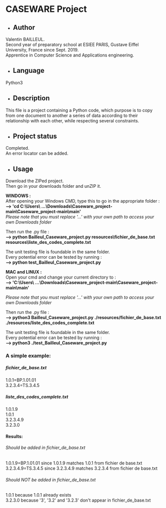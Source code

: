 # CASEWARE Project

- ## Author

Valentin BAILLEUL.  
Second year of preparatory school at ESIEE PARIS, Gustave Eiffel University, France since Sept. 2019.  
Apprentice in Computer Science and Applications engineering.

- ## Language

Python3

- ## Description

This file is a project containing a Python code, which purpose is to copy from one document to another a series of data according to their relationship with each other, while respecting several constraints.

- ## Project status

Completed.  
An error locator can be added.

- ## Usage

Download the ZIPed project.  
Then go in your downloads folder and unZIP it.  

<b>WINDOWS :</b>  
After opening your Windows CMD, type this to go in the appropriate folder :  
<b>--> 'cd C:\Users\ ...\Downloads\Caseware_project-main\Caseware_project-main\main'</b>  
_Please note that you must replace '...' with your own path to access your own Downloads folder_

Then run the .py file :  
<b>--> python Bailleul_Caseware_project.py resources\fichier_de_base.txt resources\liste_des_codes_complete.txt</b>

The unit testing file is foundable in the same folder.  
Every potential error can be tested by running :  
<b>--> python test_Bailleul_Caseware_project.py</b>

<b> MAC and LINUX :</b>  
Open your cmd and change your current directory to :  
<b>--> 'C:\Users\ ...\Downloads\Caseware_project-main\Caseware_project-main\main'</b>

_Please note that you must replace '...' with your own path to access your own Downloads folder_

Then run the .py file :  
<b>--> python3 Bailleul_Caseware_project.py ./resources/fichier_de_base.txt ./resources/liste_des_codes_complete.txt</b>

The unit testing file is foundable in the same folder.  
Every potential error can be tested by running :  
<b>--> python3 ./test_Bailleul_Caseware_project.py</b>

### A simple example:

##### fichier_de_base.txt

1.0.1=BP.1.01.01  
3.2.3.4=TS.3.4.5

##### liste_des_codes_complete.txt

1.0.1.9  
1.0.1  
3.2.3.4.9  
3.2.3.0

#### Results:

###### Should be added in fichier_de_base.txt

1.0.1.9=BP.1.01.01 since 1.0.1.9 matches 1.0.1 from fichier de base.txt  
3.2.3.4.9=TS.3.4.5 since 3.2.3.4.9 matches 3.2.3.4 from fichier de base.txt

###### Should NOT be added in fichier_de_base.txt

1.0.1 because 1.0.1 already exists  
3.2.3.0 because '3', '3.2' and '3.2.3' don't appear in fichier_de_base.txt
